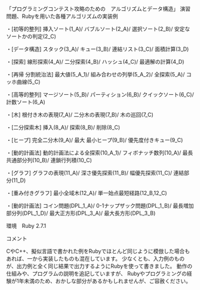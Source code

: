 「プログラミングコンテスト攻略のための　アルゴリズムとデータ構造」 演習問題、Rubyを用いた各種アルゴリズムの実装例

・[初等的整列]
  挿入ソート(1_A)/
  バブルソート(2_A)/
  選択ソート(2_B)/
  安定なソートかの判定(2_C)

・[データ構造]
  スタック(3_A)/
  キュー(3_B)/
  連結リスト(3_C)/
  面積計算(3_D)

・[探索]
  線形探索(4_A)/
  二分探索(4_B)/
  ハッシュ(4_C)/
  最適解の計算(4_D)

・[再帰 分割統治法]
  最大値(5_A_1)/
  組み合わせの列挙(5_A_2)/
  全探索(5_A)/
  コッホ曲線(5_C)

・[高等的整列]
  マージソート(5_B)/
  パーティション(6_B)/
  クイックソート(6_C)/
  計数ソート(6_A)

・[木]
  根付き木の表現(7_A)/
  二分木の表現(7_B)/
  木の巡回(7_C)

・[二分探索木]
  挿入(8_A)/
  探索(8_B)/
  削除(8_C)

・[ヒープ]
  完全二分木(9_A)/
  最大 最小ヒープ(9_B)/
  優先度付きキュー(9_C)

・[動的計画法]
  動的計画法による全探索(10_A_1)/
  フィボナッチ数列(10_A)/
  最長共通部分列(10_B)/
  連鎖行列積(10_C)

・[グラフ]
  グラフの表現(11_A)/
  深さ優先探索(11_B)/
  幅優先探索(11_C)/
  連結部分(11_D)

・[重み付きグラフ]
  最小全域木(12_A)/
  単一始点最短経路(12_B,12_C)

・[動的計画法]
  コイン問題(DPL_1_A)/
  0-1ナップザック問題(DPL_1_B)/
  最長増加部分列(DPL_1_D)/
  最大正方形(DPL_3_A)/
  最大長方形(DPL_3_B)

環境　Ruby 2.7.1

コメント

CやC++、擬似言語で書かれた例をRubyでほとんど同じように模倣した場合もあれば、一から実装したものも混在しています。
少なくとも、入力例のものが、出力例と全く同じ結果で出力するようにRubyを使って書きました。
動作の仕組みや、プログラムの説明を追記していますが、
Rubyやプログラミングの経験が1年未満のため、おかしな部分があるかもしれませんが、ご容赦ください。
